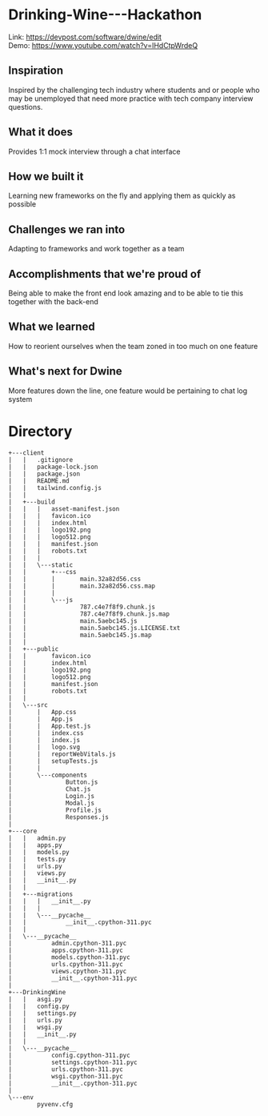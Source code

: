 # Drinking-Wine---Hackathon  
Link: https://devpost.com/software/dwine/edit  
Demo: https://www.youtube.com/watch?v=IHdCtpWrdeQ

## Inspiration  
Inspired by the challenging tech industry where students and or people who may be unemployed that need more practice with tech company interview questions.
## What it does  
Provides 1:1 mock interview through a chat interface
## How we built it  
Learning new frameworks on the fly and applying them as quickly as possible
## Challenges we ran into  
Adapting to frameworks and work together as a team
## Accomplishments that we're proud of  
Being able to make the front end look amazing and to be able to tie this together with the back-end
## What we learned  
How to reorient ourselves when the team zoned in too much on one feature
## What's next for Dwine  
More features down the line, one feature would be pertaining to chat log system
  

# Directory  
        
```
+---client
|   |   .gitignore
|   |   package-lock.json
|   |   package.json
|   |   README.md
|   |   tailwind.config.js
|   |   
|   +---build
|   |   |   asset-manifest.json
|   |   |   favicon.ico
|   |   |   index.html
|   |   |   logo192.png
|   |   |   logo512.png
|   |   |   manifest.json
|   |   |   robots.txt
|   |   |   
|   |   \---static
|   |       +---css
|   |       |       main.32a82d56.css
|   |       |       main.32a82d56.css.map
|   |       |       
|   |       \---js
|   |               787.c4e7f8f9.chunk.js
|   |               787.c4e7f8f9.chunk.js.map
|   |               main.5aebc145.js
|   |               main.5aebc145.js.LICENSE.txt
|   |               main.5aebc145.js.map
|   |               
|   +---public
|   |       favicon.ico
|   |       index.html
|   |       logo192.png
|   |       logo512.png
|   |       manifest.json
|   |       robots.txt
|   |       
|   \---src
|       |   App.css
|       |   App.js
|       |   App.test.js
|       |   index.css
|       |   index.js
|       |   logo.svg
|       |   reportWebVitals.js
|       |   setupTests.js
|       |   
|       \---components
|               Button.js
|               Chat.js
|               Login.js
|               Modal.js
|               Profile.js
|               Responses.js
|               
+---core
|   |   admin.py
|   |   apps.py
|   |   models.py
|   |   tests.py
|   |   urls.py
|   |   views.py
|   |   __init__.py
|   |   
|   +---migrations
|   |   |   __init__.py
|   |   |   
|   |   \---__pycache__
|   |           __init__.cpython-311.pyc
|   |           
|   \---__pycache__
|           admin.cpython-311.pyc
|           apps.cpython-311.pyc
|           models.cpython-311.pyc
|           urls.cpython-311.pyc
|           views.cpython-311.pyc
|           __init__.cpython-311.pyc
|           
+---DrinkingWine
|   |   asgi.py
|   |   config.py
|   |   settings.py
|   |   urls.py
|   |   wsgi.py
|   |   __init__.py
|   |   
|   \---__pycache__
|           config.cpython-311.pyc
|           settings.cpython-311.pyc
|           urls.cpython-311.pyc
|           wsgi.cpython-311.pyc
|           __init__.cpython-311.pyc
|           
\---env
        pyvenv.cfg
        
